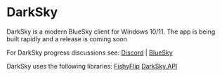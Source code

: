 # DarkSky

DarkSky is a modern BlueSky client for Windows 10/11. The app is being built rapidly and a release is coming soon

For DarkSky progress discussions see: [Discord](https://discord.gg/windows-apps-hub-714581497222398064) | [BlueSky](https://bsky.app/profile/firecube.bsky.social)

DarkSky uses the following libraries:
[FishyFlip](https://github.com/drasticactions/FishyFlip)
[DarkSky.API](https://github.com/FireCubeStudios/DarkSky.API)

